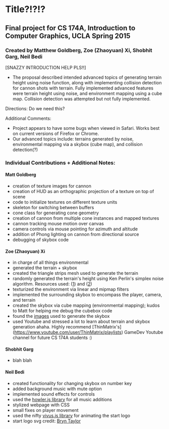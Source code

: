 # Title?!?!?

## Final project for CS 174A, Introduction to Computer Graphics, UCLA Spring 2015
### Created by Matthew Goldberg, Zoe (Zhaoyuan) Xi, Shobhit Garg, Neil Bedi

[SNAZZY INTRODUCTION HELP PLS!!]
- The proposal described intended advanced topics of generating terrain height using noise function, along with implementing collision detection for cannon shots with terrain. Fully implemented advanced features were terrain height using noise, and environment mapping using a cube map. Collision detection was attempted but not fully implemented.

Directions: Do we need this?

Additional Comments: 
- Project appears to have some bugs when viewed in Safari. Works best on current versions of Firefox or Chrome.
- Our advanced topics include: terrains generated by noise, environmental mapping via a skybox (cube map), and collision detection(?)

### Individual Contributions + Additional Notes:

#### Matt Goldberg
* creation of texture images for cannon
* creation of HUD as an orthographic projection of a texture on top of scene
* code to initialize textures on different texture units
* skeleton for switching between buffers
* cone class for generating cone geometry
* creation of cannon from multiple cone instances and mapped textures
* cannon tracking mouse motion over canvas
* camera controls via mouse pointing for azimuth and altitude
* addition of Phong lighting on cannon from directional source
* debugging of skybox code

#### Zoe (Zhaoyuan) Xi
* in charge of all things environmental
* generated the terrain + skybox
* created the triangle strips mesh used to generate the terrain
* randomly generated the terrain's height using Ken Perlin's simplex noise algorithm. Resources used: ([1](http://staffwww.itn.liu.se/~stegu/simplexnoise/simplexnoise.pdf)) and ([2](https://gist.github.com/banksean/304522))
* texturized the environment via linear and mipmap filters
* implemented the surrounding skybox to encompass the player, camera, and terrain
* created the skybox via cube mapping (environmental mapping); kudos to Matt for helping me debug the cubebox code
* found the [images](http://www.custommapmakers.org/skyboxes.php) used to generate the skybox
* used Youtube and stressed a lot to learn about terrain and skybox generation ahaha. Highly recommend [ThinMatrix's] (https://www.youtube.com/user/ThinMatrix/playlists) GameDev Youtube channel for future CS 174A students :) 

#### Shobhit Garg
* blah blah

#### Neil Bedi
* created functionality for changing skybox on number key
* added background music with mute option
* implemented sound effects for controls
* used the [howler.js library](http://goldfirestudios.com/blog/104/howler.js-Modern-Web-Audio-Javascript-Library) for all music additions
* stylized webpage with CSS
* small fixes on player movement
* used the nifty [vivus.js library](https://maxwellito.github.io/vivus/) for animating the start logo
* start logo svg credit: [Bryn Taylor](http://www.flaticon.com/authors/bryn-taylor)


